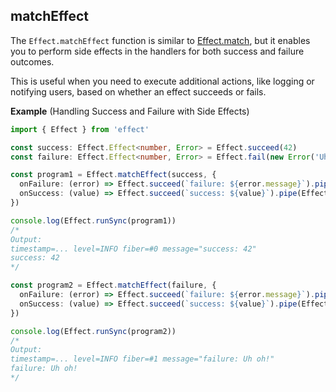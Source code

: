 ## matchEffect

The `Effect.matchEffect` function is similar to [Effect.match](#match), but it
enables you to perform side effects in the handlers for both success and
failure outcomes.

This is useful when you need to execute additional actions,
like logging or notifying users, based on whether an effect succeeds or
fails.

**Example** (Handling Success and Failure with Side Effects)

```ts twoslash
import { Effect } from 'effect'

const success: Effect.Effect<number, Error> = Effect.succeed(42)
const failure: Effect.Effect<number, Error> = Effect.fail(new Error('Uh oh!'))

const program1 = Effect.matchEffect(success, {
  onFailure: (error) => Effect.succeed(`failure: ${error.message}`).pipe(Effect.tap(Effect.log)),
  onSuccess: (value) => Effect.succeed(`success: ${value}`).pipe(Effect.tap(Effect.log)),
})

console.log(Effect.runSync(program1))
/*
Output:
timestamp=... level=INFO fiber=#0 message="success: 42"
success: 42
*/

const program2 = Effect.matchEffect(failure, {
  onFailure: (error) => Effect.succeed(`failure: ${error.message}`).pipe(Effect.tap(Effect.log)),
  onSuccess: (value) => Effect.succeed(`success: ${value}`).pipe(Effect.tap(Effect.log)),
})

console.log(Effect.runSync(program2))
/*
Output:
timestamp=... level=INFO fiber=#1 message="failure: Uh oh!"
failure: Uh oh!
*/
```
